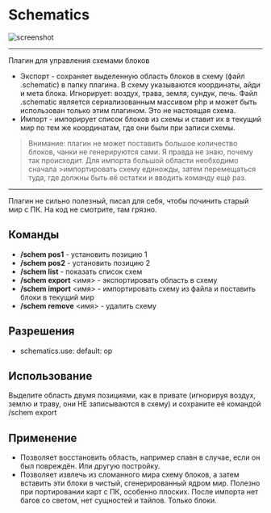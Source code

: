 # Schematics
![screenshot](https://talk.24serv.pro/uploads/default/optimized/2X/b/b6f4045f9dd75eee8797fe2825928fe640ff4336_2_690x388.png)
___
Плагин для управления схемами блоков
* Экспорт - сохраняет выделенную область блоков в схему (файл .schematic) в папку плагина. В схему указываются координаты, айди и мета блока. Игнорирует: воздух, трава, земля, сундук, печь. Файл .schematic является сериализованным массивом php и может быть использован только этим плагином. Это не настоящая схема.
* Импорт - импорирует список блоков из схемы и ставит их в текущий мир по тем же координатам, где они были при записи схемы.
>Внимание: плагин не может поставить большое количество блоков, чанки не генерируются сами. Я правда не знаю, почему так происходит. Для импорта большой области необходимо сначала >импортировать схему единожды, затем перемещаться туда, где должны быть её остатки и вводить команду ещё раз.
___
Плагин не сильно полезный, писал для себя, чтобы починить старый мир с ПК. На код не смотрите, там грязно.
## Команды
* **/schem pos1** - установить позицию 1
* **/schem pos2** - установить позицию 2
* **/schem list** - показать список схем
* **/schem export** <имя> - экспортировать область в схему
* **/schem import** <имя> - импортировать схему из файла и поставить блоки в текущий мир
* **/schem remove** <имя> - удалить схему
## Разрешения
* schematics.use:
default: op
## Использование
Выделите область двумя позициями, как в привате (игнорируя воздух, землю и траву, они НЕ записываются в схему) и сохраните её командой /schem export
## Применение
* Позволяет восстановить область, например спавн в случае, если он был повреждён. Или другую постройку.
* Позволяет извлечь из сломанного мира схему блоков, а затем вставить эти блоки в чистый, сгенерированный ядром мир. Полезно при портировании карт с ПК, особенно плоских. После импорта нет багов со светом, нет сущностей и тайлов. Только блоки.
